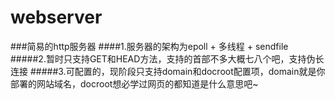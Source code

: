 webserver
=========
###简易的http服务器
####1.服务器的架构为epoll + 多线程 + sendfile
#####2.暂时只支持GET和HEAD方法，支持的首部不多大概七八个吧，支持伪长连接
#####3.可配置的，现阶段只支持domain和docroot配置项，domain就是你部署的网站域名，docroot想必学过网页的都知道是什么意思吧~
